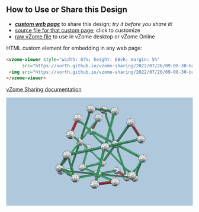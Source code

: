 
## How to Use or Share this Design

 - [***custom web page***][post] to share this design; *try it before you share it!*
 - [source file for that custom page][source]; click to customize
 - [raw vZome file][raw] to use in vZome desktop or vZome Online
 
 HTML custom element for embedding in any web page:
 ```html
<vzome-viewer style="width: 87%; height: 60vh; margin: 5%"
       src="https://vorth.github.io/vzome-sharing/2022/07/26/09-08-30-brian-halls-twisted-truncated-tetrahedron/brian-halls-twisted-truncated-tetrahedron.vZome" >
  <img src="https://vorth.github.io/vzome-sharing/2022/07/26/09-08-30-brian-halls-twisted-truncated-tetrahedron/brian-halls-twisted-truncated-tetrahedron.png" />
</vzome-viewer>
 ```

[vZome Sharing documentation](https://vzome.github.io/vzome/sharing.html#how-it-works)

![Image](<brian-halls-twisted-truncated-tetrahedron.png>)


[post]: <https://vorth.github.io/vzome-sharing/2022/07/26/brian-halls-twisted-truncated-tetrahedron-09-08-30.html>
[source]: <https://github.com/vorth/vzome-sharing/edit/main/_posts/2022-07-26-brian-halls-twisted-truncated-tetrahedron-09-08-30.md>
[raw]: <https://raw.githubusercontent.com/vorth/vzome-sharing/main/2022/07/26/09-08-30-brian-halls-twisted-truncated-tetrahedron/brian-halls-twisted-truncated-tetrahedron.vZome>